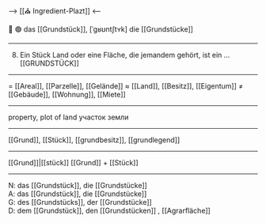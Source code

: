 --> [[⛪ Ingredient-Plazt]] <--

🏡 🟢 das [[Grundstück]], [ˈɡʁʊntʃtʏk]
die [[Grundstücke]]

---
8. Ein Stück Land oder eine Fläche, die jemandem gehört, ist ein ... [[GRUNDSTÜCK]]

---
= [[Areal]], [[Parzelle]], [[Gelände]]
≈ [[Land]], [[Besitz]], [[Eigentum]]
≠ [[Gebäude]], [[Wohnung]], [[Miete]]

---
property, plot of land
участок земли

---
[[Grund]], [[Stück]], [[grundbesitz]], [[grundlegend]]

---
[[Grund]]|[[stück]]
[[Grund]] + [[Stück]]


---
N: das [[Grundstück]], die [[Grundstücke]]  
A: das [[Grundstück]], die [[Grundstücke]]  
G: des [[Grundstücks]], der [[Grundstücke]]  
D: dem [[Grundstück]], den [[Grundstücken]]
, [[Agrarfläche]]